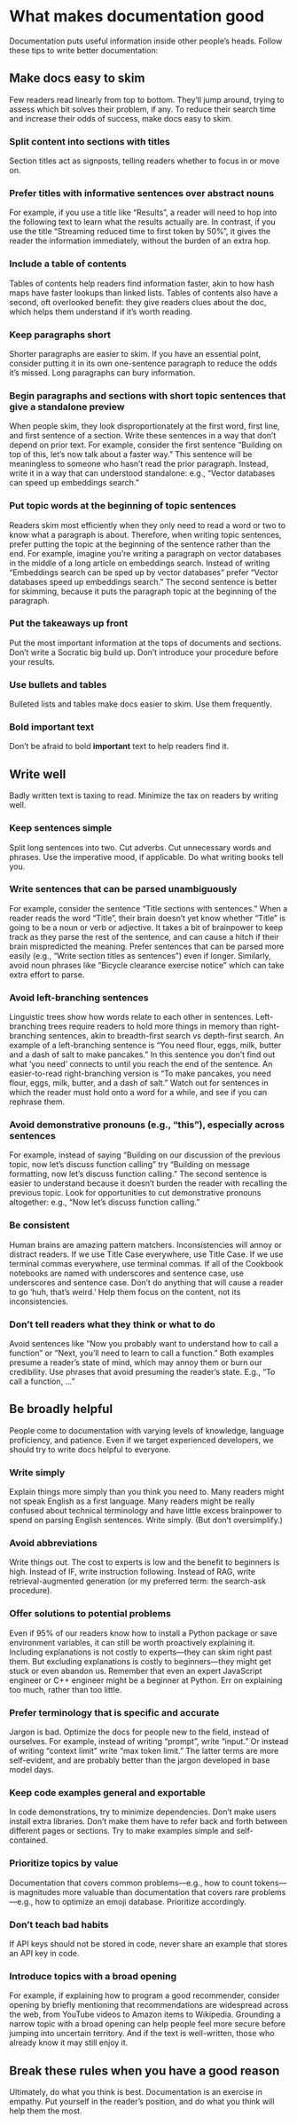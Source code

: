 # What makes documentation good

Documentation puts useful information inside other people’s heads. Follow these tips to write better documentation:

## Make docs easy to skim

Few readers read linearly from top to bottom. They’ll jump around, trying to assess which bit solves their problem, if any. To reduce their search time and increase their odds of success, make docs easy to skim.

### Split content into sections with titles

Section titles act as signposts, telling readers whether to focus in or move on.

### Prefer titles with informative sentences over abstract nouns

For example, if you use a title like “Results”, a reader will need to hop into the following text to learn what the results actually are. In contrast, if you use the title “Streaming reduced time to first token by 50%”, it gives the reader the information immediately, without the burden of an extra hop.

### Include a table of contents

Tables of contents help readers find information faster, akin to how hash maps have faster lookups than linked lists. Tables of contents also have a second, oft overlooked benefit: they give readers clues about the doc, which helps them understand if it’s worth reading.

### Keep paragraphs short

Shorter paragraphs are easier to skim. If you have an essential point, consider putting it in its own one-sentence paragraph to reduce the odds it’s missed. Long paragraphs can bury information.

### Begin paragraphs and sections with short topic sentences that give a standalone preview

When people skim, they look disproportionately at the first word, first line, and first sentence of a section. Write these sentences in a way that don’t depend on prior text. For example, consider the first sentence “Building on top of this, let’s now talk about a faster way.” This sentence will be meaningless to someone who hasn’t read the prior paragraph. Instead, write it in a way that can understood standalone: e.g., “Vector databases can speed up embeddings search.”

### Put topic words at the beginning of topic sentences

Readers skim most efficiently when they only need to read a word or two to know what a paragraph is about. Therefore, when writing topic sentences, prefer putting the topic at the beginning of the sentence rather than the end. For example, imagine you’re writing a paragraph on vector databases in the middle of a long article on embeddings search. Instead of writing “Embeddings search can be sped up by vector databases” prefer “Vector databases speed up embeddings search.” The second sentence is better for skimming, because it puts the paragraph topic at the beginning of the paragraph.

### Put the takeaways up front

Put the most important information at the tops of documents and sections. Don’t write a Socratic big build up. Don’t introduce your procedure before your results.

### Use bullets and tables

Bulleted lists and tables make docs easier to skim. Use them frequently.

### Bold important text

Don’t be afraid to bold **important** text to help readers find it.

## Write well

Badly written text is taxing to read. Minimize the tax on readers by writing well.

### Keep sentences simple

Split long sentences into two. Cut adverbs. Cut unnecessary words and phrases. Use the imperative mood, if applicable. Do what writing books tell you.

### Write sentences that can be parsed unambiguously

For example, consider the sentence “Title sections with sentences.” When a reader reads the word “Title”, their brain doesn’t yet know whether “Title” is going to be a noun or verb or adjective. It takes a bit of brainpower to keep track as they parse the rest of the sentence, and can cause a hitch if their brain mispredicted the meaning. Prefer sentences that can be parsed more easily (e.g., “Write section titles as sentences”) even if longer. Similarly, avoid noun phrases like “Bicycle clearance exercise notice” which can take extra effort to parse.

### Avoid left-branching sentences

Linguistic trees show how words relate to each other in sentences. Left-branching trees require readers to hold more things in memory than right-branching sentences, akin to breadth-first search vs depth-first search. An example of a left-branching sentence is “You need flour, eggs, milk, butter and a dash of salt to make pancakes.” In this sentence you don’t find out what ‘you need’ connects to until you reach the end of the sentence. An easier-to-read right-branching version is “To make pancakes, you need flour, eggs, milk, butter, and a dash of salt.” Watch out for sentences in which the reader must hold onto a word for a while, and see if you can rephrase them.

### Avoid demonstrative pronouns (e.g., “this”), especially across sentences

For example, instead of saying “Building on our discussion of the previous topic, now let’s discuss function calling” try “Building on message formatting, now let’s discuss function calling.” The second sentence is easier to understand because it doesn’t burden the reader with recalling the previous topic. Look for opportunities to cut demonstrative pronouns altogether: e.g., “Now let’s discuss function calling.”

### Be consistent

Human brains are amazing pattern matchers. Inconsistencies will annoy or distract readers. If we use Title Case everywhere, use Title Case. If we use terminal commas everywhere, use terminal commas. If all of the Cookbook notebooks are named with underscores and sentence case, use underscores and sentence case. Don’t do anything that will cause a reader to go ‘huh, that’s weird.’ Help them focus on the content, not its inconsistencies.

### Don’t tell readers what they think or what to do

Avoid sentences like “Now you probably want to understand how to call a function” or “Next, you’ll need to learn to call a function.” Both examples presume a reader’s state of mind, which may annoy them or burn our credibility. Use phrases that avoid presuming the reader’s state. E.g., “To call a function, …”

## Be broadly helpful

People come to documentation with varying levels of knowledge, language proficiency, and patience. Even if we target experienced developers, we should try to write docs helpful to everyone.

### Write simply

Explain things more simply than you think you need to. Many readers might not speak English as a first language. Many readers might be really confused about technical terminology and have little excess brainpower to spend on parsing English sentences. Write simply. (But don’t oversimplify.)

### Avoid abbreviations

Write things out. The cost to experts is low and the benefit to beginners is high. Instead of IF, write instruction following. Instead of RAG, write retrieval-augmented generation (or my preferred term: the search-ask procedure).

### Offer solutions to potential problems

Even if 95% of our readers know how to install a Python package or save environment variables, it can still be worth proactively explaining it. Including explanations is not costly to experts—they can skim right past them. But excluding explanations is costly to beginners—they might get stuck or even abandon us. Remember that even an expert JavaScript engineer or C++ engineer might be a beginner at Python. Err on explaining too much, rather than too little.

### Prefer terminology that is specific and accurate

Jargon is bad. Optimize the docs for people new to the field, instead of ourselves. For example, instead of writing “prompt”, write “input.” Or instead of writing “context limit” write “max token limit.” The latter terms are more self-evident, and are probably better than the jargon developed in base model days.

### Keep code examples general and exportable

In code demonstrations, try to minimize dependencies. Don’t make users install extra libraries. Don’t make them have to refer back and forth between different pages or sections. Try to make examples simple and self-contained.

### Prioritize topics by value

Documentation that covers common problems—e.g., how to count tokens—is magnitudes more valuable than documentation that covers rare problems—e.g., how to optimize an emoji database. Prioritize accordingly.

### Don’t teach bad habits

If API keys should not be stored in code, never share an example that stores an API key in code.

### Introduce topics with a broad opening

For example, if explaining how to program a good recommender, consider opening by briefly mentioning that recommendations are widespread across the web, from YouTube videos to Amazon items to Wikipedia. Grounding a narrow topic with a broad opening can help people feel more secure before jumping into uncertain territory. And if the text is well-written, those who already know it may still enjoy it.

## Break these rules when you have a good reason

Ultimately, do what you think is best. Documentation is an exercise in empathy. Put yourself in the reader’s position, and do what you think will help them the most.
